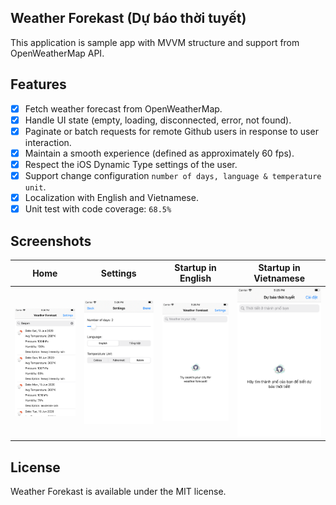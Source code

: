 ## Weather Forekast (Dự báo thời tuyết)
This application is sample app with MVVM structure and support from OpenWeatherMap API.

## Features
 - [x] Fetch weather forecast from OpenWeatherMap.
 - [x] Handle UI state (empty, loading, disconnected, error, not found).
 - [x] Paginate or batch requests for remote Github users in response to user interaction.
 - [x] Maintain a smooth experience (defined as approximately 60 fps).
 - [x] Respect the iOS Dynamic Type settings of the user.
 - [x] Support change configuration `number of days, language & temperature unit`.
 - [x] Localization with English and Vietnamese.
 - [x] Unit test with code coverage: `68.5%`

## Screenshots
| Home  | Settings | Startup in English | Startup in Vietnamese |
| ------------- | ------------- | ------------- | ------------- |
| ![Home](./Screenshots/home.png) | ![Settings](./Screenshots/settings.png) | ![Home English](./Screenshots/home-en.png) | ![Home Vietnamese](./Screenshots/home-vi.png) |

## License
Weather Forekast is available under the MIT license.